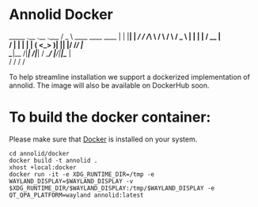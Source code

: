# Annolid Docker 

   _____                           .__   .__     .___ 
  /  _  \    ____    ____    ____  |  |  |__|  __| _/ 
 /  /_\  \  /    \  /    \  /  _ \ |  |  |  | / __ |  
/    |    \|   |  \|   |  \(  <_> )|  |__|  |/ /_/ |  
\____|__  /|___|  /|___|  / \____/ |____/|__|\____ |  
        \/      \/      \/                        \/  

                                                      
To help streamline installation we support a dockerized implementation of annolid. 
The image will also be available on DockerHub soon.


# To build the docker container: 

Please make sure that [Docker](https://www.docker.com/) is installed on your system.

```
cd annolid/docker
docker build -t annolid .
xhost +local:docker
docker run -it -e XDG_RUNTIME_DIR=/tmp -e WAYLAND_DISPLAY=$WAYLAND_DISPLAY -v $XDG_RUNTIME_DIR/$WAYLAND_DISPLAY:/tmp/$WAYLAND_DISPLAY -e QT_QPA_PLATFORM=wayland annolid:latest
```

